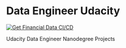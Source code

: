 # Data Engineer Udacity
[![Get Financial Data CI/CD](https://github.com/natanascimento/data-engineer-udacity/actions/workflows/get_financial_ci_cd.yaml/badge.svg)](https://github.com/natanascimento/data-engineer-udacity/actions/workflows/get_financial_ci_cd.yaml)

Udacity Data Engineer Nanodegree Projects
